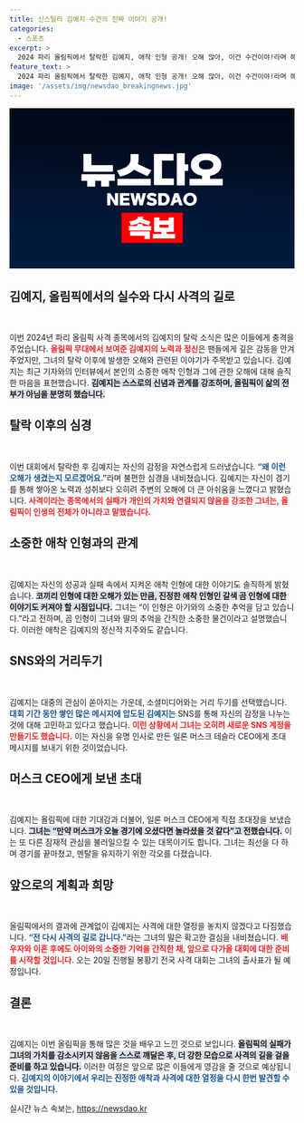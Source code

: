 ```yaml
---
title: 신스틸러 김예지 수건의 진짜 이야기 공개!
categories:
  - 스포츠
excerpt: >
  2024 파리 올림픽에서 탈락한 김예지, 애착 인형 공개! 오해 많아, 이건 수건이야!라며 해명. 그녀의 진짜 애정은 낡은 곰 인형에, 사회적 압박 속에서도 사격은 계속할 것이라 다짐!
feature_text: >
  2024 파리 올림픽에서 탈락한 김예지, 애착 인형 공개! 오해 많아, 이건 수건이야!라며 해명. 그녀의 진짜 애정은 낡은 곰 인형에, 사회적 압박 속에서도 사격은 계속할 것이라 다짐!
image: '/assets/img/newsdao_breakingnews.jpg'
---
```


<p><img src="/assets/img/newsdao_breakingnews.jpg" alt="cryptoinkorea 속보" /></p>

<h2 data-ke-size="size26">김예지, 올림픽에서의 실수와 다시 사격의 길로</h2>

<p data-ke-size="size16">&nbsp;</p>

<p>이번 2024년 파리 올림픽 사격 종목에서의 김예지의 탈락 소식은 많은 이들에게 충격을 주었습니다. <b><span style="color: #ee2323;">올림픽 무대에서 보여준 김예지의 노력과 정신</span></b>은 팬들에게 깊은 감동을 안겨주었지만, 그녀의 탈락 이후에 발생한 오해와 관련된 이야기가 주목받고 있습니다. 김예지는 최근 기자와의 인터뷰에서 본인의 소중한 애착 인형과 그에 관한 오해에 대해 솔직한 마음을 표현했습니다. <b><span style="background-color: #21538527;">김예지는 스스로의 신념과 관계를 강조하며, 올림픽이 삶의 전부가 아님을 분명히 했습니다.</span></b></p>

<h2 data-ke-size="size26">탈락 이후의 심경</h2>

<p data-ke-size="size16">&nbsp;</p>

<p>이번 대회에서 탈락한 후 김예지는 자신의 감정을 자연스럽게 드러냈습니다. <b><span style="color: #1a5490;">“왜 이런 오해가 생겼는지 모르겠어요.”</span></b>라며 불편한 심경을 내비쳤습니다. 김예지는 자신이 경기를 통해 쌓아온 노력과 성취보다 오히려 주변의 오해에 더 큰 아쉬움을 느꼈다고 밝혔습니다. <b><span style="color: #ee2323;">사격이라는 종목에서의 실패가 개인의 가치와 연결되지 않음을 강조한 그녀는, 올림픽이 인생의 전체가 아니라고 말했습니다.</span></b> </p>

<h2 data-ke-size="size26">소중한 애착 인형과의 관계</h2>

<p data-ke-size="size16">&nbsp;</p>

<p>김예지는 자신의 성공과 실패 속에서 지켜온 애착 인형에 대한 이야기도 솔직하게 밝혔습니다. <b><span style="background-color: #21538527;">코끼리 인형에 대한 오해가 있는 만큼, 진정한 애착 인형인 갈색 곰 인형에 대한 이야기도 커져야 할 시점입니다.</span></b> 그녀는 “이 인형은 아기와의 소중한 추억을 담고 있습니다.”라고 전하며, 곰 인형이 그녀와 딸의 추억을 간직한 소중한 물건이라고 설명했습니다. 이러한 애착은 김예지의 정신적 지주와도 같습니다.</p>

<h2 data-ke-size="size26">SNS와의 거리두기</h2>

<p data-ke-size="size16">&nbsp;</p>

<p>김예지는 대중의 관심이 쏟아지는 가운데, 소셜미디어와는 거리 두기를 선택했습니다. <b><span style="color: #1a5490;">대회 기간 동안 쌓인 많은 메시지에 압도된 김예지는</span></b> SNS를 통해 자신의 감정을 나누는 것에 대해 고민하고 있다고 했습니다. <b><span style="color: #ee2323;">이런 상황에서 그녀는 오히려 새로운 SNS 계정을 만들기도 했습니다.</span></b> 이는 자신을 유명 인사로 만든 일론 머스크 테슬라 CEO에게 초대 메시지를 보내기 위한 것이었습니다.</p>

<h2 data-ke-size="size26">머스크 CEO에게 보낸 초대</h2>

<p data-ke-size="size16">&nbsp;</p>

<p>김예지는 올림픽에 대한 기대감과 더불어, 일론 머스크 CEO에게 직접 초대장을 보냈습니다. <b><span style="background-color: #21538527;">그녀는 “만약 머스크가 오늘 경기에 오셨다면 놀라셨을 것 같다”고 전했습니다.</span></b> 이는 또 다른 잠재적 관심을 불러일으킬 수 있는 대목이기도 합니다. 그녀는 최선을 다 하며 경기를 끝마쳤고, 멘탈을 유지하기 위한 각오를 다졌습니다.</p>

<h2 data-ke-size="size26">앞으로의 계획과 희망</h2>

<p data-ke-size="size16">&nbsp;</p>

<p>올림픽에서의 결과에 관계없이 김예지는 사격에 대한 열정을 놓치지 않겠다고 다짐했습니다. <b><span style="color: #1a5490;">“전 다시 사격의 길로 갑니다.”</span></b>라는 그녀의 말은 확고한 결심을 내비쳤습니다. <b><span style="color: #ee2323;">배우자와 이혼 후에도 아이와의 소중한 기억을 간직한 채, 앞으로 다가올 대회에 대한 준비를 시작할 것입니다.</span></b> 오는 20일 진행될 봉황기 전국 사격 대회는 그녀의 출사표가 될 예정입니다.</p>

<h2 data-ke-size="size26">결론</h2>

<p data-ke-size="size16">&nbsp;</p>

<p>김예지는 이번 올림픽을 통해 많은 것을 배우고 느낀 것으로 보입니다. <b><span style="background-color: #21538527;">올림픽의 실패가 그녀의 가치를 감소시키지 않음을 스스로 깨달은 후, 더 강한 모습으로 사격의 길을 걸을 준비를 하고 있습니다.</span></b> 이러한 여정은 앞으로 많은 이들에게 영감을 줄 것으로 예상됩니다. <b><span style="color: #1a5490;">김예지의 이야기에서 우리는 진정한 애착과 사격에 대한 열정을 다시 한번 발견할 수 있을 것입니다.</span></b></p>
실시간 뉴스 속보는, <a href="https://newsdao.kr" rel="dofollow">https://newsdao.kr</a>


